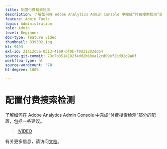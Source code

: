 ```yaml
---
title: 配置付费搜索检测
description: 了解如何在 Adobe Analytics Admin Console 中完成“付费搜索检测”部分的配置，包括一些建议。
feature: Admin Tools
topic: Administration
role: Admin
level: Beginner
doc-type: feature video
thumbnail: 339302.jpg
kt: 9493
exl-id: 21a12c5e-0313-4169-bf0b-f0d21202dd64
source-git-commit: 73c7b351a182f4dd2b6bea12cd09ef2bd92d9a8f
workflow-type: ht
source-wordcount: '78'
ht-degree: 100%

---
```


# 配置付费搜索检测

了解如何在 Adobe Analytics Admin Console 中完成“付费搜索检测”部分的配置，包括一些建议。

>[!VIDEO](https://video.tv.adobe.com/v/339302/?quality=12&learn=on)

有关更多信息，请访问[文档](https://experienceleague.adobe.com/docs/analytics/admin/admin-tools/paid-search-detection/paid-search-detection.html?lang=zh-Hans#section_0C2CFA0AF77B47098BE37CB024665D0D)。
